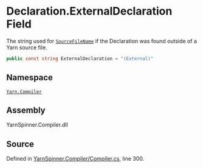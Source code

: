 # Declaration.ExternalDeclaration Field

The string used for [`SourceFileName`](/api/csharp/yarn.compiler/declaration.sourcefilename.md) if the
Declaration was found outside of a Yarn source file.


```csharp
public const string ExternalDeclaration = "(External)"
```



## Namespace
[`Yarn.Compiler`](/api/csharp/yarn.compiler/README.md)

## Assembly
YarnSpinner.Compiler.dll

## Source
Defined in [YarnSpinner.Compiler/Compiler.cs](https://github.com/YarnSpinnerTool/YarnSpinner//blob/develop/YarnSpinner.Compiler/Compiler.cs#L300), line 300.
